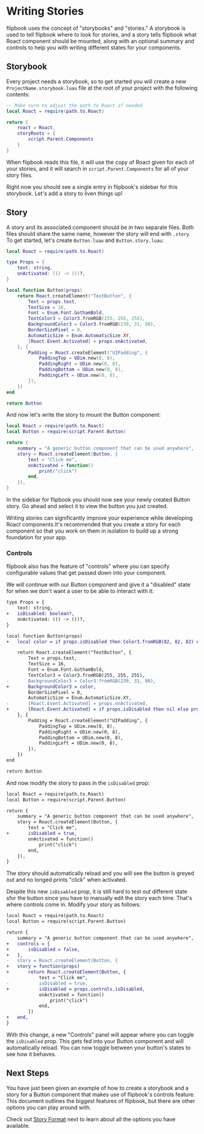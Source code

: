 # Writing Stories

flipbook uses the concept of "storybooks" and "stories." A storybook is used to tell flipbook where to look for stories, and a story tells flipbook what Roact component should be mounted, along with an optional summary and controls to help you with writing different states for your components.

## Storybook

Every project needs a storybook, so to get started you will create a new `ProjectName.storybook.luau` file at the root of your project with the following contents:

```lua title="src/ProjectName.storybook.lua"
-- Make sure to adjust the path to Roact if needed
local Roact = require(path.to.Roact)

return {
    roact = Roact,
    storyRoots = {
        script.Parent.Components
    }
}
```

When flipbook reads this file, it will use the copy of Roact given for each of your stories, and it will search in `script.Parent.Components` for all of your story files.

Right now you should see a single entry in flipbook's sidebar for this storybook. Let's add a story to liven things up!

## Story

A story and its associated component should be in two separate files. Both files should share the same name, however the story will end with `.story`. To get started, let's create `Button.luau` and `Button.story.luau`:

```lua title="src/Components/Button.lua"
local Roact = require(path.to.Roact)

type Props = {
    text: string,
    onActivated: (() -> ())?,
}

local function Button(props)
    return Roact.createElement("TextButton", {
        Text = props.text,
        TextSize = 16,
        Font = Enum.Font.GothamBold,
        TextColor3 = Color3.fromRGB(255, 255, 255),
        BackgroundColor3 = Color3.fromRGB(239, 31, 90),
        BorderSizePixel = 0,
        AutomaticSize = Enum.AutomaticSize.XY,
        [Roact.Event.Activated] = props.onActivated,
    }, {
        Padding = Roact.createElement("UIPadding", {
            PaddingTop = UDim.new(0, 8),
            PaddingRight = UDim.new(0, 8),
            PaddingBottom = UDim.new(0, 8),
            PaddingLeft = UDim.new(0, 8),
        }),
    })
end

return Button
```

And now let's write the story to mount the Button component:

```lua title="src/Components/Button.story.lua"
local Roact = require(path.to.Roact)
local Button = require(script.Parent.Button)

return {
    summary = "A generic button component that can be used anywhere",
    story = Roact.createElement(Button, {
        text = "Click me",
        onActivated = function()
            print("click")
        end,
    }),
}
```

In the sidebar for flipbook you should now see your newly created Button story. Go ahead and select it to view the button you just created.

<!-- TODO: Add image of the button in flipbook -->

Writing stories can significantly improve your experience while developing Roact components.It's recommended that you create a story for each component so that you work on them in isolation to build up a strong foundation for your app.

### Controls

flipbook also has the feature of "controls" where you can specify configurable values that get passed down into your component.

We will continue with our Button component and give it a "disabled" state for when we don't want a user to be able to interact with it:

```diff
type Props = {
    text: string,
+   isDisabled: boolean?,
    onActivated: (() -> ())?,
}

local function Button(props)
+   local color = if props.isDisabled then Color3.fromRGB(82, 82, 82) else Color3.fromRGB(239, 31, 90)

    return Roact.createElement("TextButton", {
        Text = props.text,
        TextSize = 16,
        Font = Enum.Font.GothamBold,
        TextColor3 = Color3.fromRGB(255, 255, 255),
-       BackgroundColor3 = Color3.fromRGB(239, 31, 90),
+       BackgroundColor3 = color,
        BorderSizePixel = 0,
        AutomaticSize = Enum.AutomaticSize.XY,
-       [Roact.Event.Activated] = props.onActivated,
+       [Roact.Event.Activated] = if props.isDisabled then nil else props.onActivated,
    }, {
        Padding = Roact.createElement("UIPadding", {
            PaddingTop = UDim.new(0, 8),
            PaddingRight = UDim.new(0, 8),
            PaddingBottom = UDim.new(0, 8),
            PaddingLeft = UDim.new(0, 8),
        }),
    })
end

return Button
```

And now modify the story to pass in the `isDisabled` prop:

```diff
local Roact = require(path.to.Roact)
local Button = require(script.Parent.Button)

return {
    summary = "A generic button component that can be used anywhere",
    story = Roact.createElement(Button, {
        text = "Click me",
+       isDisabled = true,
        onActivated = function()
            print("click")
        end,
    }),
}
```

The story should automatically reload and you will see the button is greyed out and no longed prints "click" when activated.

<!-- Add image of button with disabled state -->

Despite this new `isDisabled` prop, it is still hard to test out different state sfor the button since you have to manually edit the story each time. That's where controls come in. Modify your story as follows:

```diff
local Roact = require(path.to.Roact)
local Button = require(script.Parent.Button)

return {
    summary = "A generic button component that can be used anywhere",
+   controls = {
+       isDisabled = false,
+   },
-   story = Roact.createElement(Button, {
+   story = function(props)
+       return Roact.createElement(Button, {
            text = "Click me",
-           isDisabled = true,
+           isDisabled = props.controls.isDisabled,
            onActivated = function()
                print("click")
            end,
        })
+   end,
}
```

With this change, a new "Controls" panel will appear where you can toggle the `isDisabled` prop. This gets fed into your Button component and will automatically reload. You can now toggle between your button's states to see how it behaves.

<!-- TODO: Add image of Controls panel -->

## Next Steps

You have just been given an example of how to create a storybook and a story for a Button component that makes use of flipbook's controls feature. This document outlines the biggest features of flipbook, but there are other options you can play around with.

Check out [Story Format](story-format.md) next to learn about all the options you have available.
